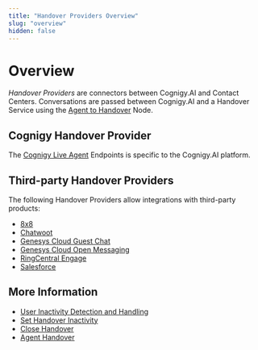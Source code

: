 ```yaml
---
title: "Handover Providers Overview" 
slug: "overview" 
hidden: false 
---
```


# Overview

*Handover Providers* are connectors between Cognigy.AI and Contact Centers. Conversations are passed between Cognigy.AI and a Handover Service using the [Agent to Handover](../../ai/tools/agent-handover.md) Node.

## Cognigy Handover Provider

The [Cognigy Live Agent](live-agent-handover.md) Endpoints is specific to the Cognigy.AI platform.

## Third-party Handover Providers

The following Handover Providers allow integrations with third-party products:

- [8x8](8x8.md)
- [Chatwoot](chatwoot-handover.md)
- [Genesys Cloud Guest Chat](genesys-cloud-guest-chat.md)
- [Genesys Cloud Open Messaging](genesys-cloud-open-messaging.md)
- [RingCentral Engage](ringcentralengage-handover.md)
- [Salesforce](salesforce-handover.md) 

## More Information

- [User Inactivity Detection and Handling](user-inactivity-detection.md)
- [Set Handover Inactivity](../flow-nodes/other-nodes/set-handover-inactivity.md)
- [Close Handover](../flow-nodes/other-nodes/close-handover.md)
- [Agent Handover](../tools/agent-handover.md)
